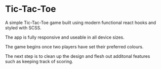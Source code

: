 # Tic-Tac-Toe

A simple Tic-Tac-Toe game built using modern functional react hooks and styled with SCSS.

The app is fully responsive and useable in all device sizes.

The game begins once two players have set their preferred colours. 

The next step is to clean up the design and flesh out additonal features such as keeping track of scoring. 
